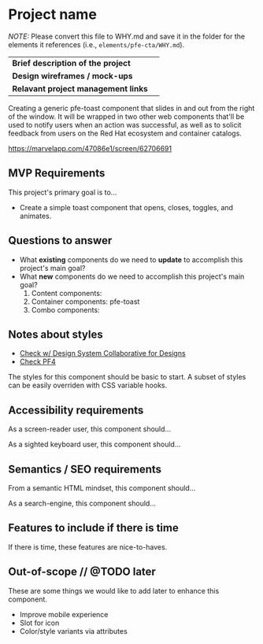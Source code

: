 # Project name
_NOTE:_ Please convert this file to WHY.md and save it in the folder for the elements it references (i.e., `elements/pfe-cta/WHY.md`).

|  |  |
| --- | --- |
| **Brief description of the project** |  | 
| **Design wireframes / mock-ups** |  | 
| **Relavant project management links** |  | 

Creating a generic pfe-toast component that slides in and out from the right of the window. It will be wrapped in two other web components that'll be used to notify users when an action was successful, as well as to solicit feedback from users on the Red Hat ecosystem and container catalogs. 

https://marvelapp.com/47086e1/screen/62706691

## MVP Requirements
This project's primary goal is to...
- Create a simple toast component that opens, closes, toggles, and animates.

## Questions to answer
- What **existing** components do we need to **update** to accomplish this project's main goal?
- What **new** components do we need to accomplish this project's main goal?
    1. Content components: 
    2. Container components: pfe-toast
    3. Combo components:

## Notes about styles
* [Check w/ Design System Collaborative for Designs](https://github.com/patternfly/patternfly-unified-design-kit/projects/1)
* [Check PF4](https://docs.google.com/spreadsheets/d/1P9iYwguDy2EnIS-Iw5ynX1Dn6FdKOR8GeZNaXGI_LNA/edit#gid=289588122)

The styles for this component should be basic to start. A subset of styles can be easily overriden with CSS variable hooks.

## Accessibility requirements
As a screen-reader user, this component should...

As a sighted keyboard user, this component should...

## Semantics / SEO requirements
From a semantic HTML mindset, this component should...

As a search-engine, this component should...

## Features to include if there is time
If there is time, these features are nice-to-haves.

## Out-of-scope // @TODO later
These are some things we would like to add later to enhance this component.
- Improve mobile experience
- Slot for icon
- Color/style variants via attributes
